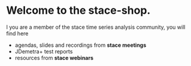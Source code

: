 # Welcome to the stace-shop.

I you are a member of the stace time series analysis community, you will find here 
- agendas, slides and recordings from **stace meetings**
- JDemetra+ test reports
- resources from **stace webinars** 
